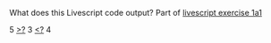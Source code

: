 What does this Livescript code output? Part of [livescript exercise 1a1](livescript-1a1-example)

5 [>?](livescript-ops-comparison-minmax) 3 [<?](livescript-ops-comparison-minmax) 4